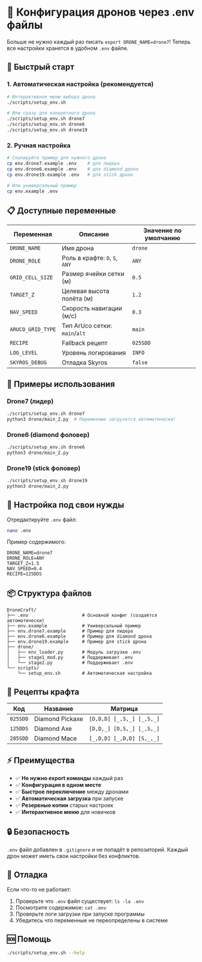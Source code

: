 # 🤖 Конфигурация дронов через .env файлы

Больше не нужно каждый раз писать `export DRONE_NAME=drone7`! Теперь все настройки хранятся в удобном `.env` файле.

## 🚀 Быстрый старт

### 1. Автоматическая настройка (рекомендуется)

```bash
# Интерактивное меню выбора дрона
./scripts/setup_env.sh

# Или сразу для конкретного дрона
./scripts/setup_env.sh drone7
./scripts/setup_env.sh drone6
./scripts/setup_env.sh drone19
```

### 2. Ручная настройка

```bash
# Скопируйте пример для нужного дрона
cp env.drone7.example .env    # для лидера
cp env.drone6.example .env    # для diamond дрона  
cp env.drone19.example .env   # для stick дрона

# Или универсальный пример
cp env.example .env
```

## 📋 Доступные переменные

| Переменная | Описание | Значение по умолчанию |
|------------|----------|-----------------------|
| `DRONE_NAME` | Имя дрона | `drone` |
| `DRONE_ROLE` | Роль в крафте: `D`, `S`, `ANY` | `ANY` |
| `GRID_CELL_SIZE` | Размер ячейки сетки (м) | `0.5` |
| `TARGET_Z` | Целевая высота полёта (м) | `1.2` |
| `NAV_SPEED` | Скорость навигации (м/с) | `0.3` |
| `ARUCO_GRID_TYPE` | Тип ArUco сетки: `main`/`alt` | `main` |
| `RECIPE` | Fallback рецепт | `025SDD` |
| `LOG_LEVEL` | Уровень логирования | `INFO` |
| `SKYROS_DEBUG` | Отладка Skyros | `false` |

## 🎯 Примеры использования

### Drone7 (лидер)
```bash
./scripts/setup_env.sh drone7
python3 drone/main_2.py  # Переменные загрузятся автоматически!
```

### Drone6 (diamond фоловер)
```bash
./scripts/setup_env.sh drone6
python3 drone/main_2.py
```

### Drone19 (stick фоловер)
```bash
./scripts/setup_env.sh drone19
python3 drone/main_2.py
```

## 🔧 Настройка под свои нужды

Отредактируйте `.env` файл:

```bash
nano .env
```

Пример содержимого:
```env
DRONE_NAME=drone7
DRONE_ROLE=ANY
TARGET_Z=1.5
NAV_SPEED=0.4
RECIPE=125DDS
```

## 📦 Структура файлов

```
DroneCraft/
├── .env                    # Основной конфиг (создаётся автоматически)
├── env.example             # Универсальный пример
├── env.drone7.example      # Пример для лидера
├── env.drone6.example      # Пример для diamond дрона
├── env.drone19.example     # Пример для stick дрона
├── drone/
│   ├── env_loader.py       # Модуль загрузки .env
│   ├── stage1_mod.py       # Поддерживает .env
│   └── stage2.py           # Поддерживает .env
└── scripts/
    └── setup_env.sh        # Автоматическая настройка
```

## 🎨 Рецепты крафта

| Код | Название | Матрица |
|-----|----------|---------|
| `025SDD` | Diamond Pickaxe | `[D,D,D] [_,S,_] [_,S,_]` |
| `125DDS` | Diamond Axe | `[D,D,_] [D,S,_] [_,S,_]` |
| `285SDD` | Diamond Mace | `[_,D,D] [_,D,D] [S,_,_]` |

## ⚡ Преимущества

- ✅ **Не нужно export команды** каждый раз
- ✅ **Конфигурация в одном месте** 
- ✅ **Быстрое переключение** между дронами
- ✅ **Автоматическая загрузка** при запуске
- ✅ **Резервные копии** старых настроек
- ✅ **Интерактивное меню** для новичков

## 🔒 Безопасность

`.env` файл добавлен в `.gitignore` и не попадёт в репозиторий. Каждый дрон может иметь свои настройки без конфликтов.

## 🐛 Отладка

Если что-то не работает:

1. Проверьте что `.env` файл существует: `ls -la .env`
2. Посмотрите содержимое: `cat .env`
3. Проверьте логи загрузки при запуске программы
4. Убедитесь что переменные не переопределены в системе

## 🆘 Помощь

```bash
./scripts/setup_env.sh --help
```
